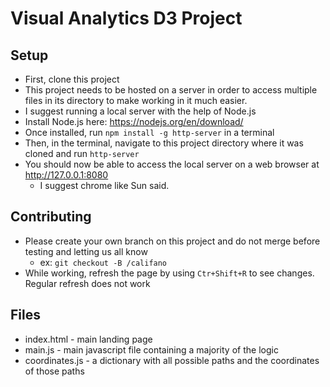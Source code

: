# Visual Analytics D3 Project

## Setup
- First, clone this project
- This project needs to be hosted on a server in order to access multiple files in its directory to make working in it much easier.
- I suggest running a local server with the help of Node.js
- Install Node.js here: https://nodejs.org/en/download/
- Once installed, run `npm install -g http-server` in a terminal
- Then, in the terminal, navigate to this project directory where it was cloned and run `http-server`
- You should now be able to access the local server on a web browser at http://127.0.0.1:8080
    - I suggest chrome like Sun said.

## Contributing
- Please create your own branch on this project and do not merge before testing and letting us all know
    - ex: `git checkout -B /califano`
- While working, refresh the page by using `Ctr+Shift+R` to see changes. Regular refresh does not work

## Files
- index.html - main landing page
- main.js - main javascript file containing a majority of the logic
- coordinates.js - a dictionary with all possible paths and the coordinates of those paths